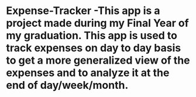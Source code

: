 # Expense-Tracker -This app is a project made during my Final Year of my graduation. This app is used to track expenses on day to day basis to get a more generalized view of the expenses and to analyze it at the end of day/week/month. 
